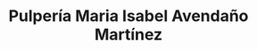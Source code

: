 ---
title: "Pulpería Maria Isabel Avendaño Martínez"
url: /masaya/pulperia-maria-isabel-avendano-martinez/
shop: comodidad
---